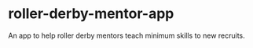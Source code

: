 # roller-derby-mentor-app
 An app to help roller derby mentors teach minimum skills to new recruits.
